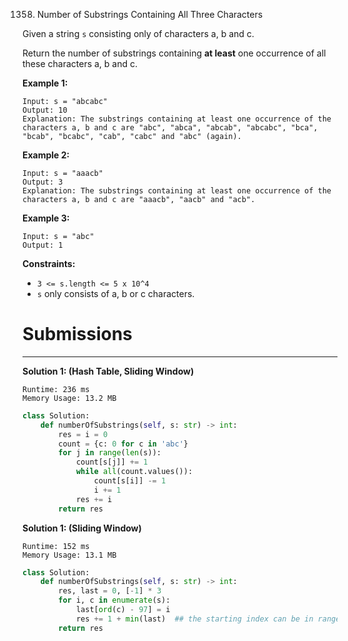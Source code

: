 1358. Number of Substrings Containing All Three Characters

Given a string `s` consisting only of characters a, b and c.

Return the number of substrings containing **at least** one occurrence of all these characters a, b and c.

 

**Example 1:**
```
Input: s = "abcabc"
Output: 10
Explanation: The substrings containing at least one occurrence of the characters a, b and c are "abc", "abca", "abcab", "abcabc", "bca", "bcab", "bcabc", "cab", "cabc" and "abc" (again). 
```

**Example 2:**
```
Input: s = "aaacb"
Output: 3
Explanation: The substrings containing at least one occurrence of the characters a, b and c are "aaacb", "aacb" and "acb". 
```

**Example 3:**
```
Input: s = "abc"
Output: 1
```

**Constraints:**

* `3 <= s.length <= 5 x 10^4`
* `s` only consists of a, b or c characters.

# Submissions
---
**Solution 1: (Hash Table, Sliding Window)**
```
Runtime: 236 ms
Memory Usage: 13.2 MB
```
```python
class Solution:
    def numberOfSubstrings(self, s: str) -> int:
        res = i = 0
        count = {c: 0 for c in 'abc'}
        for j in range(len(s)):
            count[s[j]] += 1
            while all(count.values()):
                count[s[i]] -= 1
                i += 1
            res += i
        return res
```

**Solution 1: (Sliding Window)**
```
Runtime: 152 ms
Memory Usage: 13.1 MB
```
```python
class Solution:
    def numberOfSubstrings(self, s: str) -> int:
        res, last = 0, [-1] * 3
        for i, c in enumerate(s):
            last[ord(c) - 97] = i
            res += 1 + min(last)  ## the starting index can be in range [0, min(last)],
        return res
```
